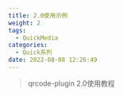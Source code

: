 ```yaml
---
title: 2.0使用示例
weight: 2
tags:
  - QuickMedia
categories: 
  - Quick系列
date: 2022-08-08 12:26:49
---
```


> qrcode-plugin 2.0使用教程